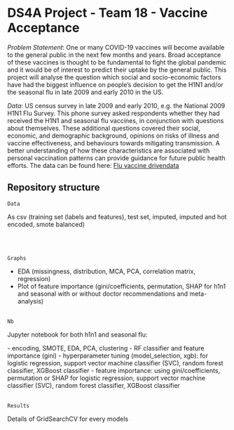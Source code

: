 # DS4A Project - Team 18 - Vaccine Acceptance


*Problem Statement*: One or many COVID-19 vaccines will become available to the general public in the next few months and years. Broad acceptance of these vaccines is thought to be fundamental to fight the global pandemic and it would be of interest to predict their uptake by the general public. This project will analyse the question which social and socio-economic factors have had the biggest influence on people’s decision to get the H1N1 and/or the seasonal flu in late 2009 and early 2010 in the US.

*Data*: US census survey in late 2009 and early 2010, e.g. the National 2009 H1N1 Flu Survey. This phone survey asked respondents whether they had received the H1N1 and seasonal flu vaccines, in conjunction with questions about themselves. These additional questions covered their social, economic, and demographic background, opinions on risks of illness and vaccine effectiveness, and behaviours towards mitigating transmission. A better understanding of how these characteristics are associated with personal vaccination patterns can provide guidance for future public health efforts. The data can be found here: [Flu vaccine drivendata](https://www.drivendata.org/competitions/66/flu-shot-learning/page/211/)


Repository structure
---

`Data`  
<p>As csv (training set (labels and features), test set, imputed, imputed and hot encoded, smote balanced)<p> <br/><br/>
  
`Graphs`  
- EDA (missingness, distribution, MCA, PCA, correlation matrix, regression)
- Plot of feature importance (gini/coefficients, permutation, SHAP for h1n1 and seasonal with or without doctor recommendations and meta-analysis)
<br/><br/>
  
`Nb`  
<p>Jupyter notebook for both h1n1 and seasonal flu: <p>
- encoding, SMOTE, EDA, PCA, clustering
- RF classifier and feature importance (gini)
- hyperparameter tuning (model_selection, xgb): for logistic regression, support vector machine classifier (SVC), random forest classifier, XGBoost classifier
- feature importance: using gini/coefficients, permutation or SHAP for logistic regression, support vector machine classifier (SVC), random forest classifier, XGBoost classifier
<br/><br/>

`Results`  
<p>Details of GridSearchCV for every models<p>







